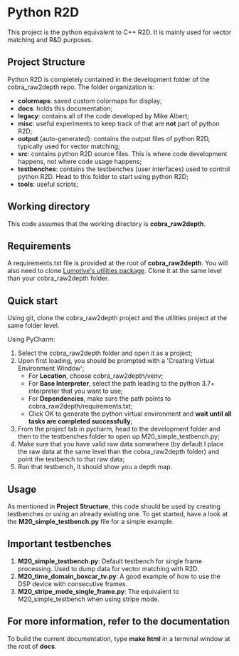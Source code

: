 # Python R2D

This project is the python equivalent to C++ R2D. It is mainly used for vector matching and R&D purposes.

## Project Structure
Python R2D is completely contained in the development folder of the cobra_raw2depth repo. The folder organization is:

* **colormaps**: saved custom colormaps for display;
* **docs**: holds this documentation;
* **legacy**: contains all of the code developed by Mike Albert;
* **misc**: useful experiments to keep track of that are **not** part of python R2D;
* **output** (auto-generated): contains the output files of python R2D, typically used for vector matching;
* **src**: contains python R2D source files. This is where code development happens, not where code usage happens;
* **testbenches**: contains the testbenches (user interfaces) used to control python R2D. Head to this folder to start using python R2D;
* **tools**: useful scripts;

## Working directory
This code assumes that the working directory is **cobra_raw2depth**.

## Requirements
A requirements.txt file is provided at the root of **cobra_raw2depth**. You will also need to clone [Lumotive's utilities package](https://bitbucket.org/lumotive/utilities/src/master/). Clone it at the same level than your cobra_raw2depth folder.

## Quick start
Using git, clone the cobra_raw2depth project and the utilities project at the same folder level.

Using PyCharm:
1. Select the cobra_raw2depth folder and open it as a project;
2. Upon first loading, you should be prompted with a 'Creating Virtual Environment Window';
	- For **Location**, choose cobra_raw2depth/venv;
	- For **Base Interpreter**, select the path leading to the python 3.7+ interpreter that you want to use;
	- For **Dependencies**, make sure the path points to cobra_raw2depth/requirements.txt;
	- Click OK to generate the python virtual environment and **wait until all tasks are completed successfully**;
3. From the project tab in pycharm, head to the development folder and then to the testbenches folder to open up M20_simple_testbench.py;
4. Make sure that you have valid raw data somewhere (by default I place the raw data at the same level than the cobra_raw2depth folder) and point the testbench to that raw data;
5. Run that testbench, it should show you a depth map.

## Usage
As mentioned in **Project Structure**, this code should be used by creating testbenches or using an already existing one. To
get started, have a look at the **M20_simple_testbench.py** file for a simple example.

## Important testbenches
1. **M20_simple_testbench.py**: Default testbench for single frame processing. Used to dump data for vector matching with R2D.
2. **M20_time_domain_boxcar_tv.py**: A good example of how to use the DSP device with consecutive frames.
3. **M20_stripe_mode_single_frame.py**: The equivalent to M20_simple_testbench when using stripe mode.

## For more information, refer to the documentation
To build the current documentation, type **make html** in a terminal window at the root of **docs**.